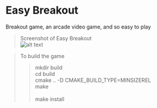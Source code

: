 # Easy Breakout
Breakout game, an arcade video game, and so easy to play

> Screenshot of Easy Breakout <br />
![alt text](https://github.com/inthelamp/EasyBreakout/EasyBreakout.png?raw=true "Easy Breakout")

>To build the game<br />
>>mkdir build    <br />
>>cd build       <br />
>>cmake .. -D CMAKE_BUILD_TYPE=MINSIZEREL <br />
>>make       <br />      
>>make install <br />
